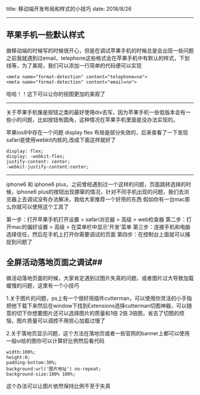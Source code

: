 title: 移动端开发布局和样式的小技巧
date: 2018/8/26

---

## 苹果手机一些默认样式 ##

做移动端的时候写的时候很开心，但是在调试苹果手机的时候总是会出现一些问题之前我就遇到过email，telephone这些格式会在苹果手机中有默认的样式，下划线等，为了美观，我们可以添加一行简单的代码便可以实现

```
<meta name="format-detection" content="telephone=no">
<meta name="format-detection" content="email=no">
```
哈哈！！这下可以让你的视图更加的美观了

---

关于苹果手机像是按钮之类的最好使用div去写，因为苹果手机一些低版本会有一些小的问题，比如按钮有圆角，这种情况在苹果手机里面是没办法实现的。

苹果ios8中存在一个问题 display flex 布局是部分失效的，后来查看了一下发现safari是使用webkit内核的,改成下面这样就好了

```
display: flex;
display: -webkit-flex;
justify-content: center;
-webkit-justify-content:center;
```

---

iphone6 和 iphone6 plus，之前曾经遇到过一个这样的问题，页面跳转选择的时候，iphone6 plus的按钮出现挪窜的情况，针对不同手机出现的问题，我们去浏览器上去调试没有办法解决，我给大家推荐一个好用的东西
假如你有一台mac那么你就可以使用这个工具了

第一步：打开苹果手机打开设置 > safari浏览器 > 高级 > web检查器
第二步：打开mac的偏好设置 > 高级 > 在菜单栏中显示'开发'菜单
第三步：连接手机和电脑选择信任，然后在手机上打开你需要调试的页面
第四步：在控制台上面就可以捕捉到问题了

## 全屏活动落地页面之调试##

做活动落地页面的时候，大家肯定遇到过图片失真的问题，或者图片过大导致加载缓慢的问题，这里有一个小技巧

1.关于图片的问题，ps上有一个很好用插件cutterman，可以使用你灵活的小手指把他下载下来然后在window下找到Extensions选择cutterman切图神器，可以随意的切下你想要图片还可以选择图片的质量和1倍 2倍 3倍图，省去了切图的烦恼，图片质量可以调控不用担心加载过慢了

2.关于落地页显示问题，这个方法在落地页或者一些官网的banner上都可以使用一般ui给的图你可以计算好比例然后看代码

```
width:100%;
height:0;
padding-bottom:30%;
background:url('图片地址') no-repeat;
background-size:100% 100%;
```

这个办法可以让图片依然保持比例不至于失真




